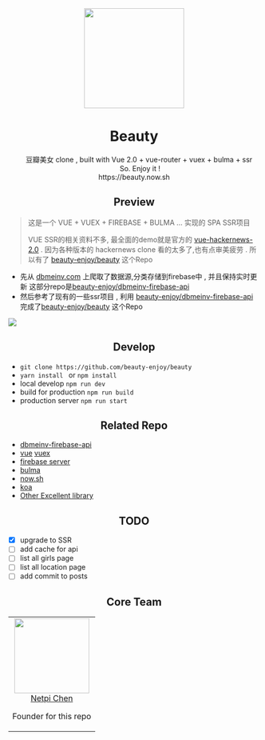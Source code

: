 <div align="center">
  <a href="https://beauty.now.sh ">
        <img width="200" heigth="200" src="https://olxvlcccu.qnssl.com/blog/1b1yv.png?imageslim">
  </a>
  <h1>Beauty</h1>
  <p>  
      豆瓣美女 clone , built with Vue 2.0 + vue-router + vuex + bulma + ssr <br/>    
      So. Enjoy it ! <br/>
      https://beauty.now.sh 
  <p>
</div>

<h2 align="center">Preview</h2>

> 这是一个 VUE + VUEX + FIREBASE + BULMA … 实现的 SPA SSR项目
>
> VUE SSR的相关资料不多, 最全面的demo就是官方的 [vue-hackernews-2.0](https://github.com/vuejs/vue-hackernews-2.0) . 因为各种版本的 hackernews clone 看的太多了,也有点审美疲劳 . 所以有了 [beauty-enjoy/beauty](https://github.com/beauty-enjoy/beauty) 这个Repo


* 先从 [dbmeinv.com](http://dbmeinv.com) 上爬取了数据源,分类存储到firebase中 , 并且保持实时更新 这部分repo是[beauty-enjoy/dbmeinv-firebase-api](https://github.com/beauty-enjoy/dbmeinv-firebase-api)
* 然后参考了现有的一些ssr项目 , 利用 [beauty-enjoy/dbmeinv-firebase-api](https://github.com/beauty-enjoy/dbmeinv-firebase-api) 完成了[beauty-enjoy/beauty](https://github.com/beauty-enjoy/beauty) 这个Repo
  

![](https://olxvlcccu.qnssl.com/blog/y96bi.jpg?imageslim)
<h2 align="center">Develop </h2>

* `git clone https://github.com/beauty-enjoy/beauty` 
* `yarn install ` or `npm install `
* local develop `npm run dev`
* build for production `npm run build`
* production server `npm run start `


<h2 align="center">Related Repo </h2>

* [dbmeinv-firebase-api](https://github.com/beauty-enjoy/dbmeinv-firebase-api)
* [vue](https://github.com/vuejs/vue) [vuex](https://github.com/vuejs/vuex)
* [firebase server](https://firebase.google.com/docs/server/setup)
* [bulma](https://github.com/jgthms/bulma)
* [now.sh](https://now.sh)
* [koa](https://github.com/koajs/koa)
* [Other Excellent library](https://github.com/beauty-enjoy/beauty/blob/master/package.json) 

<h2 align="center">TODO </h2>

- [x] upgrade to SSR
- [ ] add cache for api
- [ ] list all girls page
- [ ] list all location page
- [ ] add commit to posts

<h2 align="center">Core Team</h2>

<table>
  <tbody>
    <tr>
      <td align="center" valign="top">
        <img width="150" height="150" src="https://github.com/netpi.png?s=150">
        <br>
        <a href="https://github.com/netpi">Netpi Chen</a>        
        <p>Founder for this repo</p>
      </td>      
     </tr>
  </tbody>
</table>
